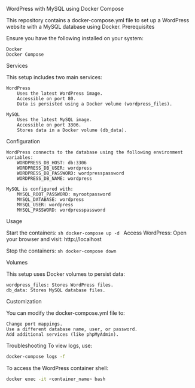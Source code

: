 WordPress with MySQL using Docker Compose

This repository contains a docker-compose.yml file to set up a WordPress website with a MySQL database using Docker.
Prerequisites

Ensure you have the following installed on your system:

    Docker
    Docker Compose

Services

This setup includes two main services:

    WordPress
        Uses the latest WordPress image.
        Accessible on port 80.
        Data is persisted using a Docker volume (wordpress_files).

    MySQL
        Uses the latest MySQL image.
        Accessible on port 3306.
        Stores data in a Docker volume (db_data).

Configuration

    WordPress connects to the database using the following environment variables:
        WORDPRESS_DB_HOST: db:3306
        WORDPRESS_DB_USER: wordpress
        WORDPRESS_DB_PASSWORD: wordpresspassword
        WORDPRESS_DB_NAME: wordpress

    MySQL is configured with:
        MYSQL_ROOT_PASSWORD: myrootpassword
        MYSQL_DATABASE: wordpress
        MYSQL_USER: wordpress
        MYSQL_PASSWORD: wordpresspassword

Usage

Start the containers:
    ```sh
    docker-compose up -d
    ```
Access WordPress: Open your browser and visit: http://localhost

Stop the containers:
    ```sh
    docker-compose down
    ```

Volumes

This setup uses Docker volumes to persist data:

    wordpress_files: Stores WordPress files.
    db_data: Stores MySQL database files.

Customization

You can modify the docker-compose.yml file to:

    Change port mappings.
    Use a different database name, user, or password.
    Add additional services (like phpMyAdmin).

Troubleshooting
To view logs, use:

```sh
docker-compose logs -f
```
    
To access the WordPress container shell:

```sh
docker exec -it <container_name> bash
```
    
    
